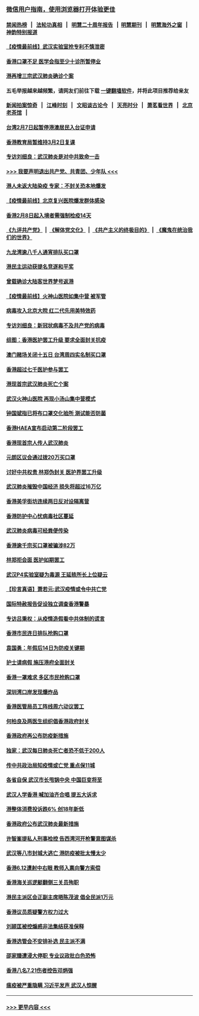 ### [微信用户指南，使用浏览器打开体验更佳](https://github.com/gfw-breaker/banned-news1/blob/master/indexes/wechat-guide.md?t=0)
#### [禁闻热榜](热点新闻.md?t=0)  &nbsp;&nbsp;|&nbsp;&nbsp; [法轮功真相](https://github.com/gfw-breaker/truth/blob/master/README.md?t=0) &nbsp;&nbsp;|&nbsp;&nbsp; [明慧二十周年报告](https://github.com/gfw-breaker/mh-reports/blob/master/README.md?t=0) &nbsp;&nbsp;|&nbsp;&nbsp;[明慧期刊](https://github.com/gfw-breaker/mh-qikan) &nbsp;&nbsp;|&nbsp;&nbsp; [明慧海外之窗](https://github.com/gfw-breaker/mh-news/blob/master/README.md?t=0) &nbsp;&nbsp;|&nbsp;&nbsp; [神韵特别报道](https://github.com/gfw-breaker/mh-news/blob/master/shenyun.md?t=0)
#### [【疫情最前线】武汉实验室抢专利不慎泄密](../pages/nsc415/n11850310.md?t=02071855) 
#### [香港口罩不足 医学会指至少十诊所暂停业](../pages/nsc415/n11850301.md?t=02071855) 
#### [港再增三宗武汉肺炎确诊个案](../pages/nsc415/n11850328.md?t=02071855) 
#### 五毛举报越来越频繁，请网友们前往下载 [一键翻墙软件](https://github.com/gfw-breaker/ssr-accounts)，并将此项目推荐给亲友
#### [新闻拍案惊奇](https://github.com/gfw-breaker/banned-news1/blob/master/pages/link4.md) &nbsp;&nbsp;|&nbsp;&nbsp; [江峰时刻](https://github.com/gfw-breaker/banned-news1/blob/master/pages/link4.md) &nbsp;&nbsp;|&nbsp;&nbsp; [文昭谈古论今](https://github.com/gfw-breaker/banned-news1/blob/master/pages/link4.md) &nbsp;&nbsp;|&nbsp;&nbsp; [天亮时分](https://github.com/gfw-breaker/banned-news1/blob/master/pages/link4.md) &nbsp;&nbsp;|&nbsp;&nbsp; [萧茗看世界](https://github.com/gfw-breaker/banned-news1/blob/master/pages/link4.md) &nbsp;&nbsp;|&nbsp;&nbsp; [北京老茶馆](https://github.com/gfw-breaker/banned-news1/blob/master/pages/link4.md) &nbsp;&nbsp;|&nbsp;&nbsp; 
#### [台湾2月7日起暂停港澳居民入台证申请](../pages/nsc415/n11850304.md?t=02071855) 
#### [香港教育局暂维持3月2日复课](../pages/nsc415/n11850260.md?t=02071855) 
#### [专访刘细良：武汉肺炎是对中共致命一击](../pages/nsc415/n11849934.md?t=02071855) 
#### [>>> 我要声明退出共产党、共青团、少年队 <<<](https://github.com/begood0513/goodnews/blob/master/quit/letter.md) 
#### [港人未返大陆染疫 专家：不封关恐本地爆发](../pages/nsc415/n11848021.md?t=02071855) 
#### [【疫情最前线】北京复兴医院爆发群体感染](../pages/nsc415/n11847626.md?t=02071855) 
#### [香港2月8日起入境者需强制检疫14天](../pages/nsc415/n11847658.md?t=02071855) 
#### [《九评共产党》](https://github.com/begood0513/9ping.md/blob/master/README.md) &nbsp;|&nbsp; [《解体党文化》](../../../../jtdwh.md/blob/master/README.md)  &nbsp;|&nbsp; [《共产主义的终极目的》](../../../../gczydzjmd.md/blob/master/README.md) &nbsp;|&nbsp; [《魔鬼在统治我们的世界》](../../../../mgztzwmdsj.md/blob/master/README.md) 
#### [九龙湾逾八千人通宵排队买口罩](../pages/nsc415/n11847647.md?t=02071855) 
#### [港民主运动获提名竞逐和平奖](../pages/nsc415/n11847633.md?t=02071855) 
#### [曾载确诊大陆客世界梦号返港](../pages/nsc415/n11847608.md?t=02071855) 
#### [【疫情最前线】火神山医院如集中营 被军管](../pages/nsc415/n11847524.md?t=02071855) 
#### [病毒攻入北京大院 红二代先用美特效药](../pages/nsc415/n11847427.md?t=02071855) 
#### [专访刘细良：新冠状病毒不及共产党的病毒](../pages/nsc415/n11847164.md?t=02071855) 
#### [组图：香港医护罢工升级 要求全面封关抗疫](../pages/nsc415/n11844107.md?t=02071855) 
#### [澳门赌场关闭十五日 台湾周四实名制买口罩](../pages/nsc415/n11845083.md?t=02071855) 
#### [香港超过七千医护参与罢工](../pages/nsc415/n11845051.md?t=02071855) 
#### [港现首宗武汉肺炎死亡个案](../pages/nsc415/n11844998.md?t=02071855) 
#### [武汉火神山医院 再现小汤山集中营模式](../pages/nsc415/n11844763.md?t=02071855) 
#### [钟国斌指已将布口罩交化验所 测试能否防菌](../pages/nsc415/n11842783.md?t=02071855) 
#### [香港HAEA宣布启动第二阶段罢工](../pages/nsc415/n11842723.md?t=02071855) 
#### [香港现首宗人传人武汉肺炎](../pages/nsc415/n11842766.md?t=02071855) 
#### [元朗区议会通过拨20万买口罩](../pages/nsc415/n11842754.md?t=02071855) 
#### [讨好中共权贵 林郑伪封关 医护界罢工升级](../pages/nsc415/n11842359.md?t=02071855) 
#### [武汉肺炎摧毁中国经济 损失将超过16万亿](../pages/nsc415/n11839723.md?t=02071855) 
#### [香港美孚街坊连续两日反对设隔离营](../pages/nsc415/n11839962.md?t=02071855) 
#### [香港防护中心忧病毒社区蔓延](../pages/nsc415/n11839933.md?t=02071855) 
#### [武汉肺炎病毒可经粪便传染](../pages/nsc415/n11839939.md?t=02071855) 
#### [香港逾千宗买口罩被骗涉82万](../pages/nsc415/n11839914.md?t=02071855) 
#### [林郑拒会面 医护如期罢工](../pages/nsc415/n11839892.md?t=02071855) 
#### [武汉P4实验室疑为毒源 王延轶所长上位疑云](../pages/nsc415/n11835543.md?t=02071855) 
#### [【珍言真语】萧若元:武汉疫情或令中共亡党](../pages/nsc415/n11829394.md?t=02071855) 
#### [国际特赦报告促设独立调查香港警暴](../pages/nsc415/n11833845.md?t=02071855) 
#### [专访吕秉权：从疫情造假看中共体制的谎言](../pages/nsc415/n11833813.md?t=02071855) 
#### [香港市民连日排队抢购口罩](../pages/nsc415/n11833794.md?t=02071855) 
#### [袁国勇：年假后14日为防疫关键期](../pages/nsc415/n11831088.md?t=02071855) 
#### [护士请病假 施压港府全面封关](../pages/nsc415/n11831030.md?t=02071855) 
#### [香港一罩难求 多区市民抢购口罩](../pages/nsc415/n11831002.md?t=02071855) 
#### [深圳湾口岸发现爆炸品](../pages/nsc415/n11828802.md?t=02071855) 
#### [香港医管局员工阵线周六动议罢工](../pages/nsc415/n11828762.md?t=02071855) 
#### [何柏良及两医生组织倡香港政府封关](../pages/nsc415/n11828749.md?t=02071855) 
#### [香港政府再公布防疫新措施](../pages/nsc415/n11828716.md?t=02071855) 
#### [独家：武汉每日肺炎死亡者恐不低于200人](../pages/nsc415/n11828240.md?t=02071855) 
#### [传中共政治局知疫情或亡党 重点保11城](../pages/nsc415/n11828145.md?t=02071855) 
#### [各省自保 武汉市长甩锅中央 中国巨变将至](../pages/nsc415/n11828021.md?t=02071855) 
#### [武汉人学香港 喊加油齐合唱 提五大诉求](../pages/nsc415/n11827046.md?t=02071855) 
#### [港整体消费投诉跌6% 创18年新低](../pages/nsc415/n11817280.md?t=02071855) 
#### [香港政府公布武汉肺炎最新措施](../pages/nsc415/n11817152.md?t=02071855) 
#### [许智峯提私人刑事检控 告西湾河开枪警意图谋杀](../pages/nsc415/n11817132.md?t=02071855) 
#### [武汉等八市封城大逃亡 港防疫被批太慢太少](../pages/nsc415/n11817058.md?t=02071855) 
#### [香港6.12遭射中右眼 教师入禀向警方索偿](../pages/nsc415/n11814678.md?t=02071855) 
#### [香港海关巡逻艇翻侧三关员殉职](../pages/nsc415/n11814604.md?t=02071855) 
#### [港民主派区会正副主席晤陈茂波 倡全民派1万元](../pages/nsc415/n11814582.md?t=02071855) 
#### [香港议员质疑警方权力过大](../pages/nsc415/n11814560.md?t=02071855) 
#### [刘颕匡被控煽惑非法集结获准保释](../pages/nsc415/n11811727.md?t=02071855) 
#### [香港选管会不安排补选 民主派不满](../pages/nsc415/n11811691.md?t=02071855) 
#### [邵家臻遭浸大停职 专业议政批白色恐怖](../pages/nsc415/n11811670.md?t=02071855) 
#### [香港八名7.21伤者控告邓炳强](../pages/nsc415/n11811623.md?t=02071855) 
#### [瘟疫被严重隐瞒 习近平发声 武汉人惊醒](../pages/nsc415/n11811186.md?t=02071855) 

----
#### [ >>> 更早内容 <<< ](../indexes/nsc415-earlier.md)
